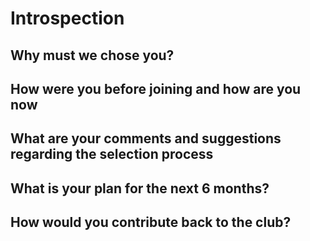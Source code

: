 # Introspection 

## Why must we chose you?

## How were you before joining and how are you now

## What are your comments and suggestions regarding the selection process

## What is your plan for the next 6 months?

## How would you contribute back to the club?

